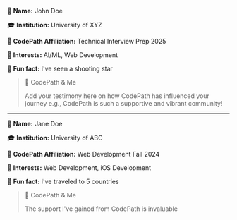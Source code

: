 👋 **Name:** John Doe

🎓 **Institution:** University of XYZ

🔎 **CodePath Affiliation:** Technical Interview Prep 2025

🧐 **Interests:** AI/ML, Web Development

🤯 **Fun fact:** I've seen a shooting star

> 💚 CodePath & Me
>
> Add your testimony here on how CodePath has influenced your journey e.g., CodePath is such a supportive and vibrant community!

-----
👋 **Name:** Jane Doe

🎓 **Institution:** University of ABC

🔎 **CodePath Affiliation:** Web Development Fall 2024

🧐 **Interests:** Web Development, iOS Development

🤯 **Fun fact:** I've traveled to 5 countries

> 💚 CodePath & Me
>
> The support I've gained from CodePath is invaluable
